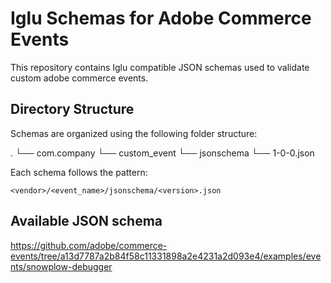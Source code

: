 # Iglu Schemas for Adobe Commerce Events

This repository contains Iglu compatible JSON schemas used to validate custom adobe commerce events.

## Directory Structure

Schemas are organized using the following folder structure:

.
└── com.company
    └── custom_event
        └── jsonschema
            └── 1-0-0.json

Each schema follows the pattern:
```
<vendor>/<event_name>/jsonschema/<version>.json
```
## Available JSON schema

https://github.com/adobe/commerce-events/tree/a13d7787a2b84f58c11331898a2e4231a2d093e4/examples/events/snowplow-debugger